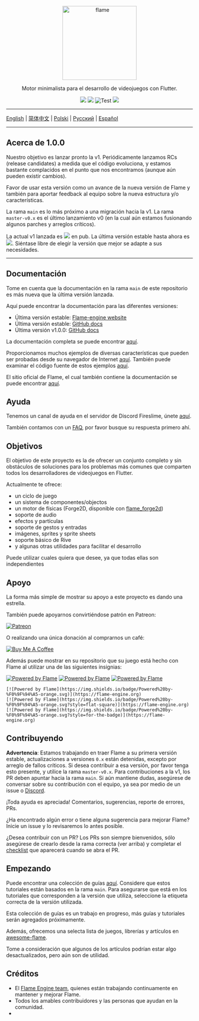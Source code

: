 <p align="center">
  <a href="https://flame-engine.org">
    <img alt="flame" width="200px" src="https://user-images.githubusercontent.com/6718144/101553774-3bc7b000-39ad-11eb-8a6a-de2daa31bd64.png">
  </a>
</p>

<p align="center">
Motor minimalista para el desarrollo de videojuegos con Flutter.
</p>

<p align="center">
  <a title="Pub" href="https://pub.dartlang.org/packages/flame" ><img src="https://img.shields.io/pub/v/flame.svg?style=popout&include_prereleases" /></a>
  <a title="Pub" href="https://pub.dartlang.org/packages/flame" ><img src="https://img.shields.io/pub/v/flame.svg?style=popout" /></a>
  <img src="https://github.com/flame-engine/flame/workflows/Test/badge.svg?branch=main&event=push" alt="Test" />
  <a title="Discord" href="https://discord.gg/pxrBmy4" ><img src="https://img.shields.io/discord/509714518008528896.svg" /></a>
</p>

---

[English](/README.md) | [简体中文](/i18n/README-ZH.md) | [Polski](/i18n/README-PL.md) | [Русский](/i18n/README-RU.md) | [Español](/i18n/README-ES.md)

---

## Acerca de 1.0.0

Nuestro objetivo es lanzar pronto la v1. Periódicamente lanzamos RCs (release candidates) a medida que el código evoluciona,
y estamos bastante complacidos en el punto que nos encontramos (aunque aún pueden existir cambios).

Favor de usar esta versión como un avance de la nueva versión de Flame y también para aportar feedback al equipo sobre
la nueva estructura y/o características.

La rama `main` es lo más próximo a una migración hacia la v1. La rama `master-v0.x` es el último lanzamiento v0
(en la cual aún estamos fusionando algunos parches y arreglos críticos).

La actual v1 lanzada es
<a title="Pub" href="https://pub.dartlang.org/packages/flame" ><img src="https://img.shields.io/pub/v/flame.svg?style=popout&include_prereleases" /></a>
en pub. La última versión estable hasta ahora es
<a title="Pub" href="https://pub.dartlang.org/packages/flame" ><img src="https://img.shields.io/pub/v/flame.svg?style=popout" /></a>.
Siéntase libre de elegir la versión que mejor se adapte a sus necesidades.

---

## Documentación

Tome en cuenta que la documentación en la rama `main` de este repositorio es más nueva que la última versión lanzada.

Aquí puede encontrar la documentación para las diferentes versiones:
- Última versión estable: [Flame-engine website](https://flame-engine.org/)
- Última versión estable: [GitHub docs](https://github.com/flame-engine/flame/tree/master-v0.x/doc)
- Última versión v1.0.0: [GitHub docs](https://github.com/flame-engine/flame/tree/1.0.0-releasecandidate.11/doc)

La documentación completa se puede encontrar [aquí](https://github.com/flame-engine/flame/tree/main/doc).

Proporcionamos muchos ejemplos de diversas características que pueden ser probadas desde su navegador de Internet
[aquí](https://flame-engine.github.io/flame/). También puede examinar el código fuente de estos ejemplos [aquí](https://github.com/flame-engine/flame/tree/main/examples).

El sitio oficial de Flame, el cual también contiene la documentación se puede encontrar
[aquí](https://flame-engine.org/).

## Ayuda

Tenemos un canal de ayuda en el servidor de Discord Fireslime, únete [aquí](https://discord.gg/pxrBmy4).

También contamos con un [FAQ](FAQ.md), por favor busque su respuesta primero ahí.

## Objetivos

El objetivo de este proyecto es la de ofrecer un conjunto completo y sin obstáculos de soluciones para
los problemas más comunes que comparten todos los desarrolladores de videojuegos en Flutter.

Actualmente te ofrece:
 - un ciclo de juego
 - un sistema de componentes/objectos
 - un motor de físicas (Forge2D, disponible con
 [flame_forge2d](https://github.com/flame-engine/flame_Forge2D))
 - soporte de audio
 - efectos y partículas
 - soporte de gestos y entradas
 - imágenes, sprites y sprite sheets
 - soporte básico de Rive
 - y algunas otras utilidades para facilitar el desarrollo

Puede utilizar cuales quiera que desee, ya que todas ellas son independientes

## Apoyo

La forma más simple de mostrar su apoyo a este proyecto es dando una estrella.

También puede apoyarnos convirtiéndose patrón en Patreon:

[![Patreon](https://c5.patreon.com/external/logo/become_a_patron_button.png)](https://www.patreon.com/fireslime)

O realizando una única donación al comprarnos un café:

[![Buy Me A Coffee](https://user-images.githubusercontent.com/835641/60540201-fcd7fa00-9ce4-11e9-87ec-1e98568e9f58.png)](https://www.buymeacoffee.com/fireslime)

Además puede mostrar en su repositorio que su juego está hecho con Flame al utilizar una de las siguientes insignias:

[![Powered by Flame](https://img.shields.io/badge/Powered%20by-%F0%9F%94%A5-orange.svg)](https://flame-engine.org)
[![Powered by Flame](https://img.shields.io/badge/Powered%20by-%F0%9F%94%A5-orange.svg?style=flat-square)](https://flame-engine.org)
[![Powered by Flame](https://img.shields.io/badge/Powered%20by-%F0%9F%94%A5-orange.svg?style=for-the-badge)](https://flame-engine.org)

```
[![Powered by Flame](https://img.shields.io/badge/Powered%20by-%F0%9F%94%A5-orange.svg)](https://flame-engine.org)
[![Powered by Flame](https://img.shields.io/badge/Powered%20by-%F0%9F%94%A5-orange.svg?style=flat-square)](https://flame-engine.org)
[![Powered by Flame](https://img.shields.io/badge/Powered%20by-%F0%9F%94%A5-orange.svg?style=for-the-badge)](https://flame-engine.org)
```

## Contribuyendo

__Advertencia__: Estamos trabajando en traer Flame a su primera versión estable, actualizaciones a versiones `0.x`
están detenidas, excepto por arreglo de fallos críticos. Si desea contribuir a esa versión, por favor
tenga esto presente, y utilice la rama `master-v0.x`. Para contribuciones a la v1, los PR deben apuntar
hacia la rama `main`. Si aún mantiene dudas, asegúrese de conversar sobre su contribución con el equipo, ya sea por
medio de un issue o [Discord](https://discord.gg/pxrBmy4).

¡Toda ayuda es apreciada! Comentarios, sugerencias, reporte de errores, PRs.

¿Ha encontrado algún error o tiene alguna sugerencia para mejorar Flame? Inicie un issue y lo
revisaremos lo antes posible.

¿Desea contribuir con un PR? Los PRs son siempre bienvenidos, sólo asegúrese de crearlo desde la
rama correcta (ver arriba) y completar el [checklist](.github/pull_request_template.md) que aparecerá
cuando se abra el PR.

## Empezando

Puede encontrar una colección de guías [aquí](./tutorials). Considere que estos tutoriales están basados
en la rama `main`. Para asegurarse que está en los tutoriales que corresponden a la versión que utiliza,
seleccione la etiqueta correcta de la versión utilizada.

Esta colección de guías es un trabajo en progreso, más guías y tutoriales serán agregados próximamente.

Además, ofrecemos una selecta lista de juegos, librerías y artículos en
[awesome-flame](https://github.com/flame-engine/awesome-flame).

Tome a consideración que algunos de los artículos podrían estar algo desactualizados, pero aún son de utilidad.

## Créditos

 - El [Flame Engine team](https://github.com/orgs/flame-engine/people), quienes están trabajando
 continuamente en mantener y mejorar Flame.
 - Todos los amables contribuidores y las personas que ayudan en la comunidad.
 - 